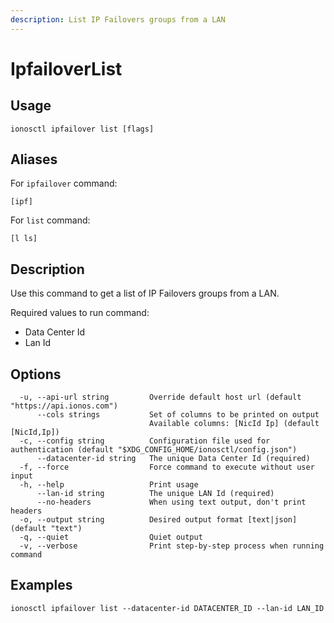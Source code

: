 ```yaml
---
description: List IP Failovers groups from a LAN
---
```


# IpfailoverList

## Usage

```text
ionosctl ipfailover list [flags]
```

## Aliases

For `ipfailover` command:

```text
[ipf]
```

For `list` command:

```text
[l ls]
```

## Description

Use this command to get a list of IP Failovers groups from a LAN.

Required values to run command:

* Data Center Id
* Lan Id

## Options

```text
  -u, --api-url string         Override default host url (default "https://api.ionos.com")
      --cols strings           Set of columns to be printed on output 
                               Available columns: [NicId Ip] (default [NicId,Ip])
  -c, --config string          Configuration file used for authentication (default "$XDG_CONFIG_HOME/ionosctl/config.json")
      --datacenter-id string   The unique Data Center Id (required)
  -f, --force                  Force command to execute without user input
  -h, --help                   Print usage
      --lan-id string          The unique LAN Id (required)
      --no-headers             When using text output, don't print headers
  -o, --output string          Desired output format [text|json] (default "text")
  -q, --quiet                  Quiet output
  -v, --verbose                Print step-by-step process when running command
```

## Examples

```text
ionosctl ipfailover list --datacenter-id DATACENTER_ID --lan-id LAN_ID
```

